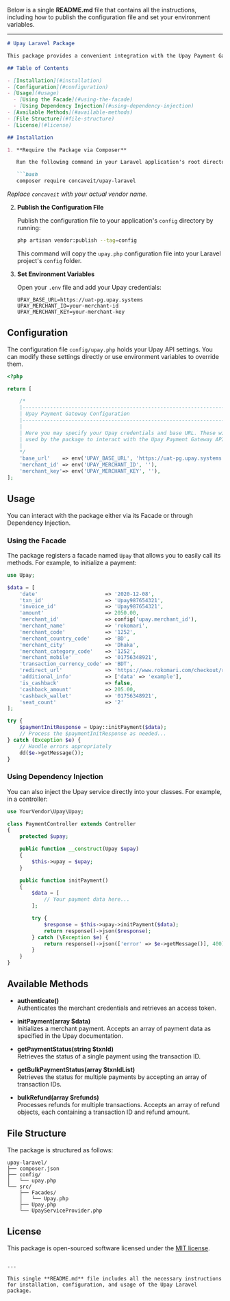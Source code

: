 Below is a single **README.md** file that contains all the instructions, including how to publish the configuration file and set your environment variables.

---

```markdown
# Upay Laravel Package

This package provides a convenient integration with the Upay Payment Gateway for your Laravel applications. With this package, you can authenticate your merchant, initialize payments, check payment statuses (both single and bulk), and process bulk refunds—all through a simple API.

## Table of Contents

- [Installation](#installation)
- [Configuration](#configuration)
- [Usage](#usage)
  - [Using the Facade](#using-the-facade)
  - [Using Dependency Injection](#using-dependency-injection)
- [Available Methods](#available-methods)
- [File Structure](#file-structure)
- [License](#license)

## Installation

1. **Require the Package via Composer**

   Run the following command in your Laravel application's root directory:

   ```bash
   composer require concaveit/upay-laravel
   ```

   *Replace `concaveit` with your actual vendor name.*

2. **Publish the Configuration File**

   Publish the configuration file to your application's `config` directory by running:

   ```bash
   php artisan vendor:publish --tag=config
   ```

   This command will copy the `upay.php` configuration file into your Laravel project's `config` folder.

3. **Set Environment Variables**

   Open your `.env` file and add your Upay credentials:

   ```dotenv
   UPAY_BASE_URL=https://uat-pg.upay.systems
   UPAY_MERCHANT_ID=your-merchant-id
   UPAY_MERCHANT_KEY=your-merchant-key
   ```

## Configuration

The configuration file `config/upay.php` holds your Upay API settings. You can modify these settings directly or use environment variables to override them.

```php
<?php

return [

    /*
    |--------------------------------------------------------------------------
    | Upay Payment Gateway Configuration
    |--------------------------------------------------------------------------
    |
    | Here you may specify your Upay credentials and base URL. These will be
    | used by the package to interact with the Upay Payment Gateway API.
    |
    */
    'base_url'    => env('UPAY_BASE_URL', 'https://uat-pg.upay.systems'),
    'merchant_id' => env('UPAY_MERCHANT_ID', ''),
    'merchant_key'=> env('UPAY_MERCHANT_KEY', ''),
];
```

## Usage

You can interact with the package either via its Facade or through Dependency Injection.

### Using the Facade

The package registers a facade named `Upay` that allows you to easily call its methods. For example, to initialize a payment:

```php
use Upay;

$data = [
    'date'                      => '2020-12-08',
    'txn_id'                    => 'Upay987654321',
    'invoice_id'                => 'Upay987654321',
    'amount'                    => 2050.00,
    'merchant_id'               => config('upay.merchant_id'),
    'merchant_name'             => 'rokomari',
    'merchant_code'             => '1252',
    'merchant_country_code'     => 'BD',
    'merchant_city'             => 'Dhaka',
    'merchant_category_code'    => '1252',
    'merchant_mobile'           => '01756348921',
    'transaction_currency_code' => 'BDT',
    'redirect_url'              => 'https://www.rokomari.com/checkout/redirect/',
    'additional_info'           => ['data' => 'example'],
    'is_cashback'               => false,
    'cashback_amount'           => 205.00,
    'cashback_wallet'           => '01756348921',
    'seat_count'                => '2'
];

try {
    $paymentInitResponse = Upay::initPayment($data);
    // Process the $paymentInitResponse as needed...
} catch (Exception $e) {
    // Handle errors appropriately
    dd($e->getMessage());
}
```

### Using Dependency Injection

You can also inject the Upay service directly into your classes. For example, in a controller:

```php
use YourVendor\Upay\Upay;

class PaymentController extends Controller
{
    protected $upay;

    public function __construct(Upay $upay)
    {
        $this->upay = $upay;
    }

    public function initPayment()
    {
        $data = [
            // Your payment data here...
        ];

        try {
            $response = $this->upay->initPayment($data);
            return response()->json($response);
        } catch (\Exception $e) {
            return response()->json(['error' => $e->getMessage()], 400);
        }
    }
}
```

## Available Methods

- **authenticate()**  
  Authenticates the merchant credentials and retrieves an access token.

- **initPayment(array $data)**  
  Initializes a merchant payment. Accepts an array of payment data as specified in the Upay documentation.

- **getPaymentStatus(string $txnId)**  
  Retrieves the status of a single payment using the transaction ID.

- **getBulkPaymentStatus(array $txnIdList)**  
  Retrieves the status for multiple payments by accepting an array of transaction IDs.

- **bulkRefund(array $refunds)**  
  Processes refunds for multiple transactions. Accepts an array of refund objects, each containing a transaction ID and refund amount.

## File Structure

The package is structured as follows:

```
upay-laravel/
├── composer.json
├── config/
│   └── upay.php
└── src/
    ├── Facades/
    │   └── Upay.php
    ├── Upay.php
    └── UpayServiceProvider.php
```

## License

This package is open-sourced software licensed under the [MIT license](LICENSE).
```

---

This single **README.md** file includes all the necessary instructions for installation, configuration, and usage of the Upay Laravel package.